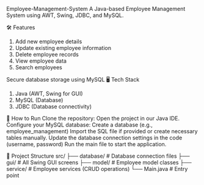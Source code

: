 Employee-Management-System
A Java-based Employee Management System using AWT, Swing, JDBC, and MySQL.

🛠 Features
1. Add new employee details
2. Update existing employee information
3. Delete employee records
4. View employee data
5. Search employees

Secure database storage using MySQL
🖥️ Tech Stack
1. Java (AWT, Swing for GUI)
2. MySQL (Database)
3. JDBC (Database connectivity)

🚀 How to Run
Clone the repository:
Open the project in our Java IDE.
Configure your MySQL database:
Create a database (e.g., employee_management)
Import the SQL file if provided or create necessary tables manually.
Update the database connection settings in the code (username, password)
Run the main file to start the application.

📂 Project Structure
src/
 ├── database/    # Database connection files
 ├── gui/         # All Swing GUI screens
 ├── model/       # Employee model classes
 ├── service/     # Employee services (CRUD operations)
 └── Main.java    # Entry point

